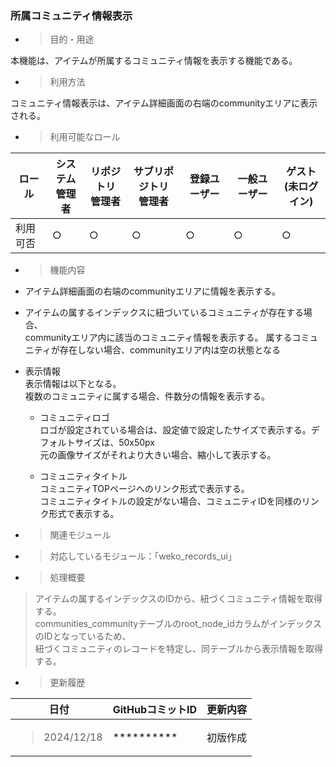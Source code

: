### 所属コミュニティ情報表示

  - > 目的・用途

本機能は、アイテムが所属するコミュニティ情報を表示する機能である。

  - > 利用方法

コミュニティ情報表示は、アイテム詳細画面の右端のcommunityエリアに表示される。

  - > 利用可能なロール

<table>
<thead>
<tr class="header">
<th>ロール</th>
<th>システム<br />
管理者</th>
<th>リポジトリ<br />
管理者</th>
<th>サブリポジトリ<br />
管理者</th>
<th>登録ユーザー</th>
<th>一般ユーザー</th>
<th>ゲスト<br />
(未ログイン)</th>
</tr>
</thead>
<tbody>
<tr class="odd">
<td>利用可否</td>
<td>○</td>
<td>○</td>
<td>○</td>
<td>○</td>
<td>○</td>
<td>○</td>
</tr>
</tbody>
</table>

  - > 機能内容

<!-- end list -->

  - アイテム詳細画面の右端のcommunityエリアに情報を表示する。
  - アイテムの属するインデックスに紐づいているコミュニティが存在する場合、  
    communityエリア内に該当のコミュニティ情報を表示する。 
    属するコミュニティが存在しない場合、communityエリア内は空の状態となる

  - 表示情報  
    表示情報は以下となる。  
    複数のコミュニティに属する場合、件数分の情報を表示する。

      - コミュニティロゴ  
        ロゴが設定されている場合は、設定値で設定したサイズで表示する。デフォルトサイズは、50x50px  
        元の画像サイズがそれより大きい場合、縮小して表示する。  

      - コミュニティタイトル  
        コミュニティTOPページへのリンク形式で表示する。  
        コミュニティタイトルの設定がない場合、コミュニティIDを同様のリンク形式で表示する。

<!-- end list -->

  - > 関連モジュール

<!-- end list -->

  - > 対応しているモジュール：「weko\_records\_ui」

<!-- end list -->

  - > 処理概要

> アイテムの属するインデックスのIDから、紐づくコミュニティ情報を取得する。  
  communities_communityテーブルのroot_node_idカラムがインデックスのIDとなっているため、  
  紐づくコミュニティのレコードを特定し、同テーブルから表示情報を取得する。

  - > 更新履歴

<table>
<thead>
<tr class="header">
<th>日付</th>
<th>GitHubコミットID</th>
<th>更新内容</th>
</tr>
</thead>
<tbody>
<tr class="odd">
<td><blockquote>
<p>2024/12/18</p>
</blockquote></td>
<td>**********</td>
<td>初版作成</td>
</tr>
</tbody>
</table>